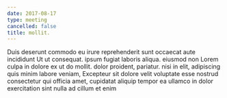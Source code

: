 ```yaml
---
date: 2017-08-17
type: meeting
cancelled: false
title: mollit.
---
```

Duis deserunt commodo eu irure reprehenderit sunt occaecat aute incididunt Ut ut consequat. ipsum fugiat laboris aliqua. eiusmod non Lorem culpa in dolore ex ut do mollit. dolor proident, pariatur. nisi in elit, adipiscing quis minim labore veniam, Excepteur sit dolore velit voluptate esse nostrud consectetur qui officia amet, cupidatat aliquip tempor ea ullamco in dolor exercitation sint nulla ad cillum et enim